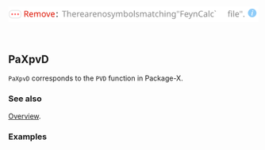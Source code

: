 ![1p1tg4rvundxc](img/1p1tg4rvundxc.svg)

```mathematica
 
```

## PaXpvD

`PaXpvD` corresponds to the `PVD` function in Package-X.

### See also

[Overview](Extra/FeynHelpers.md).

### Examples